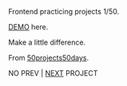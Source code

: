 Frontend practicing projects 1/50. 

[DEMO](https://yswnqc.github.io/50_frontend_projects-1_expanding_cards/) here.

Make a little difference.

From [50projects50days](https://50projects50days.com).

NO PREV | [NEXT](https://github.com/yswnqc/50_frontend_projects-2_progress_steps) PROJECT